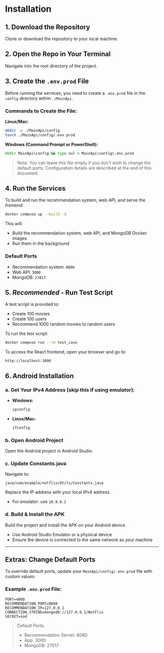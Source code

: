 # Installation

## 1. Download the Repository

Clone or download the repository to your local machine.

## 2. Open the Repo in Your Terminal

Navigate into the root directory of the project.

## 3. Create the `.env.prod` File

Before running the services, you need to create a `.env.prod` file in the `config` directory within `./MainApi`.

### Commands to Create the File:

**Linux/Mac:**

```bash
mkdir -p ./MainApi/config
touch ./MainApi/config/.env.prod
```

**Windows (Command Prompt or PowerShell):**

```cmd
mkdir MainApi\config && type nul > MainApi\config\.env.prod
```

> Note: You can leave this file empty if you don't wish to change the default ports. Configuration details are described at the end of this document.

## 4. Run the Services

To build and run the recommendation system, web API, and serve the frontend:

```bash
docker compose up --build -d
```

This will:

- Build the recommendation system, web API, and MongoDB Docker images
- Run them in the background

### Default Ports

- Recommendation system: `8080`
- Web API: `3000`
- MongoDB: `27017`

## 5. *Recommended* - Run Test Script

A test script is provided to:

- Create 100 movies
- Create 100 users
- Recommend 1000 random movies to random users

To run the test script:

```bash
docker compose run --rm test_case

```
To access the React frontend, open your browser and go to:

```
http://localhost:3000
```



## 6. Android Installation

### a. Get Your IPv4 Address (skip this if using emulator):

- **Windows:**
  ```cmd
  ipconfig
  ```
- **Linux/Mac:**
  ```bash
  ifconfig
  ```

### b. Open Android Project

Open the Android project in Android Studio.

### c. Update Constants.java

Navigate to:

```
java/com/example/netflix/Utils/Constants.java
```

Replace the IP address with your local IPv4 address.

- For emulator: use `10.0.0.2`

### d. Build & Install the APK

Build the project and install the APK on your Android device.

- Use Android Studio Emulator or a physical device
- Ensure the device is connected to the same network as your machine

---

## Extras: Change Default Ports

To override default ports, update your `MainApi/config/.env.prod` file with custom values:

### Example `.env.prod` File:

```
PORT=4000
RECOMMENDATION_PORT=8080
RECOMMENDATION_IP=127.0.0.1
CONNECTION_STRING=mongodb://127.0.0.1/NetFlix
SECRET=sod
```

> Default Ports:
>
> - Recommendation Server: 8080
> - App: 3000
> - MongoDB: 27017

